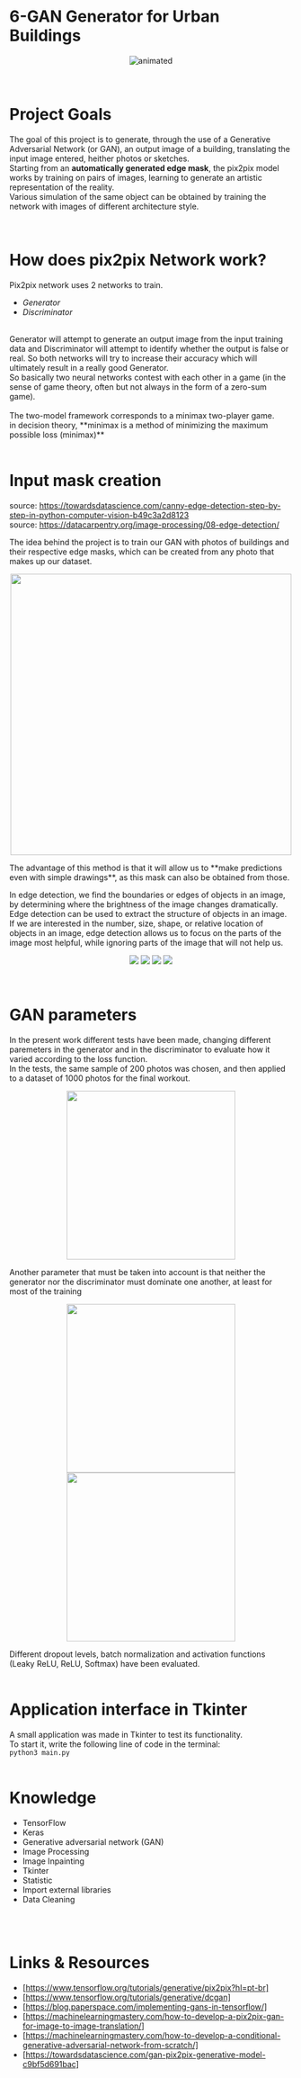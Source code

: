 # 6-GAN Generator for Urban Buildings

<p align="center">
  <img src="https://j.gifs.com/Jyw6QD.gif" alt="animated" />
</p>

<br>

# Project Goals

The goal of this project is to generate, through the use of a Generative Adversarial Network (or GAN), an output image of a building, translating the input image entered, heither photos or sketches.<br>
Starting from an **automatically generated edge mask**, the pix2pix model works by training on pairs of images, learning to generate an artistic representation of the reality.<br>
Various simulation of the same object can be obtained by training the network with images of different architecture style.<br>

​<br>

# How does pix2pix Network work?
Pix2pix network uses 2 networks to train.

* *Generator*
* *Discriminator*
<br>
Generator will attempt to generate an output image from the input training data and Discriminator will attempt to identify whether the output is false or real. So both networks will try to increase their accuracy which will ultimately result in a really good Generator.<br>
So basically two neural networks contest with each other in a game (in the sense of game theory, often but not always in the form of a zero-sum game).<br>
<br>
The two-model framework corresponds to a minimax two-player game.<br>
in decision theory, **minimax is a method of minimizing the maximum possible loss (minimax)**<br>
<br>

# Input mask creation
source: https://towardsdatascience.com/canny-edge-detection-step-by-step-in-python-computer-vision-b49c3a2d8123<br>
source: https://datacarpentry.org/image-processing/08-edge-detection/<br>

The idea behind the project is to train our GAN with photos of buildings and their respective edge masks, which can be created from any photo that makes up our dataset.<br>
<p align="center">
<img src="inputs/images/ejemplo_photo+mask.png" | width=500>
</p>
The advantage of this method is that it will allow us to **make predictions even with simple drawings**, as this mask can also be obtained from those.<br>

In edge detection, we find the boundaries or edges of objects in an image, by determining where the brightness of the image changes dramatically. <br>
Edge detection can be used to extract the structure of objects in an image. <br>
If we are interested in the number, size, shape, or relative location of objects in an image, edge detection allows us to focus on the parts of the image most helpful, while ignoring parts of the image that will not help us.
<p align="center">
<img src="outputs/output1.png">
<img src="outputs/output3.png">
<img src="outputs/output9.png">
<img src="outputs/output13.png">
</p>
<br>

# GAN parameters

In the present work different tests have been made, changing different paremeters in the generator and in the discriminator to evaluate how it varied according to the loss function. <br>
In the tests, the same sample of 200 photos was chosen, and then applied to a dataset of 1000 photos for the final workout.
<p align="center">
<img src="inputs/images/gen_total_loss.svg" | width=300>
</p>

Another parameter that must be taken into account is that neither the generator nor the discriminator must dominate one another, at least for most of the training
<p align="center">
<img src="inputs/images/gen_gan_loss.svg" | width=300>
<img src="inputs/images/disc_loss.svg" | width=300>
</p>
Different dropout levels, batch normalization and activation functions (Leaky ReLU, ReLU, Softmax) have been evaluated.<br>
<br>


# Application interface in Tkinter

A small application was made in Tkinter to test its functionality.<br>
To start it, write the following line of code in the terminal:<br>
`python3 main.py`<br>
<br>

# Knowledge

* TensorFlow
* Keras
* Generative adversarial network (GAN)
* Image Processing
* Image Inpainting
* Tkinter
* Statistic
* Import external libraries
* Data Cleaning
<br>
<br>

# Links & Resources


- [https://www.tensorflow.org/tutorials/generative/pix2pix?hl=pt-br]
- [https://www.tensorflow.org/tutorials/generative/dcgan]
- [https://blog.paperspace.com/implementing-gans-in-tensorflow/]
- [https://machinelearningmastery.com/how-to-develop-a-pix2pix-gan-for-image-to-image-translation/]
- [https://machinelearningmastery.com/how-to-develop-a-conditional-generative-adversarial-network-from-scratch/]
- [https://towardsdatascience.com/gan-pix2pix-generative-model-c9bf5d691bac]